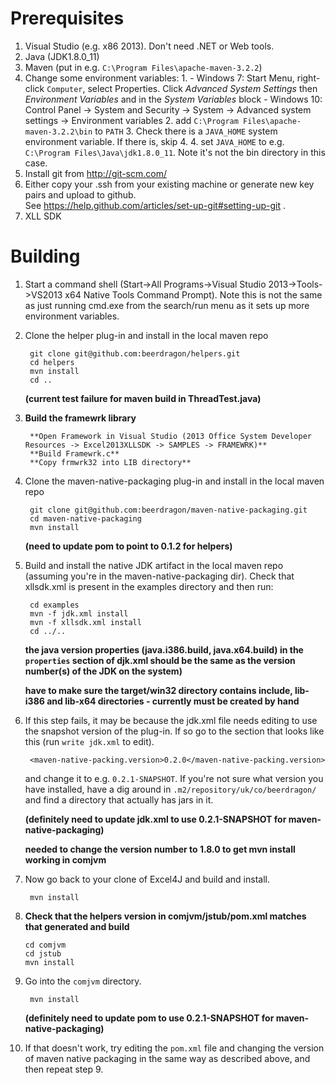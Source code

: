 Prerequisites
=============

1. Visual Studio (e.g. x86 2013).  Don't need .NET or Web tools.
2. Java (JDK1.8.0_11)
3. Maven (put in e.g. `C:\Program Files\apache-maven-3.2.2`)
4. Change some environment variables:
    1. 
        - Windows 7: Start Menu, right-click `Computer`, select Properties.
           Click *Advanced System Settings* then *Environment Variables* and in the *System Variables* block
        - Windows 10: Control Panel -> System and Security -> System -> Advanced system settings -> Environment variables
    2. add `C:\Program Files\apache-maven-3.2.2\bin` to `PATH`
    3. Check there is a `JAVA_HOME` system environment variable.  If there is, skip 4.
    4. set `JAVA_HOME` to e.g. `C:\Program Files\Java\jdk1.8.0_11`.  Note it's not the bin directory in this case.
5. Install git from http://git-scm.com/
6. Either copy your .ssh from your existing machine or generate new key pairs and upload to github.  
   See https://help.github.com/articles/set-up-git#setting-up-git .
7. XLL SDK

Building
========
1. Start a command shell (Start->All Programs->Visual Studio 2013->Tools->VS2013 x64 Native Tools Command Prompt).
   Note this is not the same as just running cmd.exe from the search/run menu as it sets up more environment variables.
2. Clone the helper plug-in and install in the local maven repo

        git clone git@github.com:beerdragon/helpers.git
        cd helpers
        mvn install
        cd ..
        
    **(current test failure for maven build in ThreadTest.java)**
3. **Build the framewrk library**

        **Open Framework in Visual Studio (2013 Office System Developer Resources -> Excel2013XLLSDK -> SAMPLES -> FRAMEWRK)**
        **Build Framewrk.c**
        **Copy frmwrk32 into LIB directory**

4. Clone the maven-native-packaging plug-in and install in the local maven repo

        git clone git@github.com:beerdragon/maven-native-packaging.git
        cd maven-native-packaging
        mvn install
        
   **(need to update pom to point to 0.1.2 for helpers)**
5. Build and install the native JDK artifact in the local maven repo (assuming you're in the maven-native-packaging dir). Check that xllsdk.xml is present in the examples directory and then run:

        cd examples
        mvn -f jdk.xml install
        mvn -f xllsdk.xml install
        cd ../..
        
    **the java version properties (java.i386.build, java.x64.build) in the `properties` section of djk.xml should be the same as the version number(s) of the JDK on the system)**
    
    **have to make sure the target/win32 directory contains include, lib-i386 and lib-x64 directories - currently must be created by hand**

6. If this step fails, it may be because the jdk.xml file needs editing to use the snapshot version of the plug-in.  If so
   go to the section that looks like this (run `write jdk.xml` to edit).

        <maven-native-packing.version>0.2.0</maven-native-packing.version>

   and change it to e.g. `0.2.1-SNAPSHOT`.  If you're not sure what version you have installed, have a dig around in
   `.m2/repository/uk/co/beerdragon/` and find a directory that actually has jars in it.
    
    **(definitely need to update jdk.xml to use 0.2.1-SNAPSHOT for maven-native-packaging)**
    
    **needed to change the version number to 1.8.0 to get mvn install working in comjvm**
7. Now go back to your clone of Excel4J and build and install. 
        
        mvn install 
8.  **Check that the helpers version in comjvm/jstub/pom.xml matches that generated and build**
        
        cd comjvm
        cd jstub
        mvn install
9. Go into the `comjvm` directory.

        mvn install
        
    **(definitely need to update pom to use 0.2.1-SNAPSHOT for maven-native-packaging)**
10. If that doesn't work, try editing the `pom.xml` file and changing the version of maven native packaging in the same way 
    as described above, and then repeat step 9.

  
